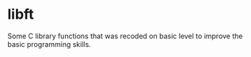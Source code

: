 # libft
Some C library functions that was recoded on basic level to improve the basic programming skills.

